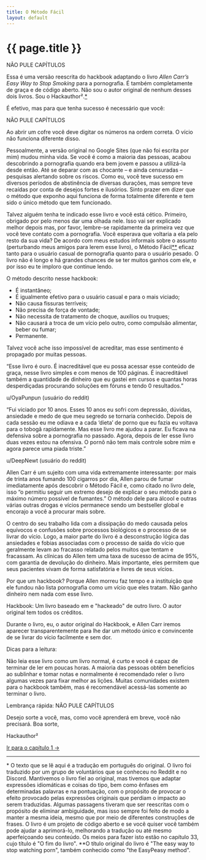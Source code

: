 ```yaml
---
title: O Método Fácil
layout: default
---
```


# {{ page.title }}

NÃO PULE CAPÍTULOS

Essa é uma versão reescrita do hackbook adaptando o livro *Allen Carr’s Easy Way to Stop Smoking* para a pornografia. É também completamente de graça e de código aberto. Não sou o autor original de nenhum desses dois livros. Sou o Hackauthor².<a href="#asterisco">\*</a>

É efetivo, mas para que tenha sucesso é necessário que você:

NÃO PULE CAPÍTULOS

Ao abrir um cofre você deve digitar os números na ordem correta. O vício não funciona diferente disso.

Pessoalmente, a versão original no Google Sites (que não foi escrita por mim) mudou minha vida. Se você é como a maioria das pessoas, acabou descobrindo a pornografia quando era bem jovem e passou a utilizá-la desde então. Até se deparar com as chocante – e ainda censuradas – pesquisas alertando sobre os riscos. Como eu, você teve sucesso em diversos períodos de abstinência de diversas durações, mas sempre teve recaídas por conta de desejos fortes e ilusórios. Sinto prazer em dizer que o método que exponho aqui funciona de forma totalmente diferente e tem sido o único método que tem funcionado.

Talvez alguém tenha te indicado esse livro e você está cético. Primeiro, obrigado por pelo menos dar uma olhada nele. Isso vai ser explicado melhor depois mas, por favor, lembre-se rapidamente da primeira vez que você teve contato com a pornografia. Você esperava que voltaria a ela pelo resto da sua vida? De acordo com meus estudos informais sobre o assunto (perturbando meus amigos para lerem esse livro), o Método Fácil<a href="#duplo_asterisco">\*\*</a> eficaz tanto para o usuário casual de pornografia quanto para o usuário pesado. O livro não é longo e há grandes chances de se ter muitos ganhos com ele, e por isso eu te imploro que continue lendo.

O método descrito nesse hackbook: 
- É instantâneo;
- É igualmente efetivo para o usuário casual e para o mais viciado;
- Não causa fissuras terríveis;
- Não precisa de força de vontade;
- Não necessita de tratamento de choque, auxílios ou truques;
- Não causará a troca de um vício pelo outro, como compulsão alimentar, beber ou fumar;
- Permanente.

Talvez você ache isso impossível de acreditar, mas esse sentimento é propagado por muitas pessoas.

“Esse livro é ouro. É inacreditável que eu possa acessar esse conteúdo de graça, nesse livro simples e com menos de 100 páginas. É inacreditável também a quantidade de dinheiro que eu gastei em cursos e quantas horas desperdiçadas procurando soluções em fóruns e tendo 0 resultados.”

u/OyaPunpun (usuário do reddit)

“Fui viciado por 10 anos. Esses 10 anos eu sofri com depressão, dúvidas, ansiedade e medo de que meu segredo se tornaria conhecido. Depois de cada sessão eu me odiava e a cada ‘dieta’ de porno que eu fazia eu voltava para o tobogã rapidamente. Mas esse livro me ajudou a parar. Eu ficava na defensiva sobre a pornografia no passado. Agora, depois de ler esse livro duas vezes estou na ofensiva. O pornô não tem mais controle sobre mim e agora parece uma piada triste.”

u/DeepNewt (usuário do reddit)

Allen Carr é um sujeito com uma vida extremamente interessante: por mais de trinta anos fumando 100 cigarros por dia, Allen parou de fumar imediatamente após descobrir o Método Fácil e, como citado no livro dele, isso “o permitiu seguir um extremo desejo de explicar o seu método para o máximo número possível de fumantes.” O método dele para álcool e outras várias outras drogas e vícios permanece sendo um bestseller global e encorajo a você a procurar mais sobre.

O centro do seu trabalho lida com a dissipação do medo causada pelos equívocos e confusões sobre processos biológicos e o processo de se livrar do vício. Logo, a maior parte do livro é a desconstrução lógica das ansiedades e fobias associadas com o processo de saída do vício que geralmente levam ao fracasso relatado pelos muitos que tentam e fracassam. As clínicas do Allen tem uma taxa de sucesso de acima de 95%, com garantia de devolução do dinheiro. Mais importante, eles permitem que seus pacientes vivam de forma satisfatória e livres de seus vícios.

Por que um hackbook? Porque Allen morreu faz tempo e a instituição que ele fundou não lista pornografia como um vício que eles tratam. Não ganho dinheiro nem nada com esse livro.

Hackbook: Um livro baseado em e "hackeado" de outro livro. O autor original tem todos os créditos.

Durante o livro, eu, o autor original do Hackbook, e Allen Carr iremos aparecer transparentemente para lhe dar um método único e convincente de se livrar do vício facilmente e sem dor.

Dicas para a leitura:

Não leia esse livro como um livro normal, é curto e você é capaz de terminar de ler em poucas horas. A maioria das pessoas obtêm benefícios ao sublinhar e tomar notas e normalmente é recomendado reler o livro algumas vezes para fixar melhor as lições. Muitas comunidades existem para o hackbook também, mas é recomendável acessá-las somente ao terminar o livro.

Lembrança rápida:
NÃO PULE CAPÍTULOS

Desejo sorte a você, mas, como você aprenderá em breve, você não precisará. Boa sorte,

Hackauthor²


<div class="pagination-selector">
<a href="chapters/01-introducao.html" class="chapter-btn">Ir para o capítulo 1 &#8594;</a>
</div>

<hr>

<a id="asterisco">\*</a> O texto que se lê aqui é a tradução em português do original. O livro foi traduzido por um grupo de voluntários que se conheceu no Reddit e no Discord. Mantivemos o livro fiel ao original, mas tivemos que adaptar expressões idiomáticas e coisas do tipo, bem como ênfases em determinadas palavras e na pontuação, com o propósito de provocar o efeito provocado pelas expressões originais que perdiam o impacto ao serem traduzidas. Algumas passagens tiveram que ser reescritas com o propósito de eliminar ambiguidade, mas isso sempre foi feito de modo a manter a mesma ideia, mesmo que por meio de diferentes construções de frases. O livro é um projeto de código aberto e se você quiser você também pode ajudar a aprimorá-lo, melhorando a tradução ou até mesmo aperfeiçoando seu conteúdo. Os meios para fazer isto estão no capítulo 33, cujo título é "O fim do livro". 
<a id="duplo-asterisco">\*\*</a>O título original do livro é "The easy way to stop watching porn", também conhecido como "the EasyPeasy method". 